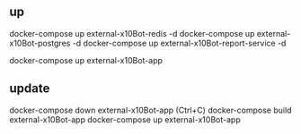 ## up
docker-compose up external-x10Bot-redis -d
docker-compose up external-x10Bot-postgres -d
docker-compose up external-x10Bot-report-service -d

docker-compose up external-x10Bot-app

## update 
docker-compose down external-x10Bot-app (Ctrl+C)
docker-compose build external-x10Bot-app
docker-compose up external-x10Bot-app